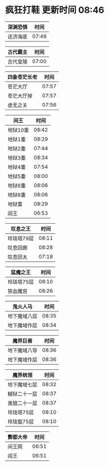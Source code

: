 # 疯狂打鞋 更新时间 08:46

| 深渊恐惧   | 时间    |
|--------|-------|
| 这济海底 | 07:49 |

| 古代霸主   | 时间    |
|--------|-------|
| 古代皇陵 | 07:00 |

| 四象苍茫长老   | 时间    |
|--------|-------|
| 苍茫大厅 | 07:57 |
| 苍茫大厅掉 | 07:57 |
| 虚无之关 | 07:56 |

| 间王   | 时间    |
|--------|-------|
| 地狱10重 | 08:42 |
| 地狱1重 | 08:29 |
| 地狱2重 | 07:44 |
| 地狱3重 | 08:34 |
| 地狱4重 | 07:54 |
| 地狱5重 | 08:00 |
| 地狱6重 | 08:06 |
| 地狱8重 | 08:06 |
| 地狱重 | 08:29 |
| 阎王 | 06:53 |

| 叹息之王   | 时间    |
|--------|-------|
| 玲珑塔79层 | 08:11 |
| 叹息回廊 | 08:28 |
| 叹息回太 | 07:18 |

| 猛魔之王   | 时间    |
|--------|-------|
| 玲珑塔75层 | 08:10 |
| 铁血魔宫 | 08:26 |

| 鬼火人马   | 时间    |
|--------|-------|
| 地下魔域八层 | 08:35 |
| 地下魔域作层 | 08:34 |

| 魔界巨兽   | 时间    |
|--------|-------|
| 地下魔域八导 | 08:36 |
| 地下魔域作层 | 08:36 |

| 魔界统领   | 时间    |
|--------|-------|
| 地下魔域七层 | 08:32 |
| 糊狱二十一层 | 08:37 |
| 类狼二十一层 | 08:37 |
| 玲珑塔75层 | 08:10 |
| 玲珑载75层 | 08:10 |

| 酆都大帝   | 时间    |
|--------|-------|
| 间王网 | 06:51 |
| 阎王 | 06:51 |